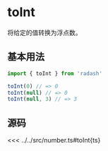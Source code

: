 # toInt

将给定的值转换为浮点数。

## 基本用法

```ts
import { toInt } from 'radash'

toInt(0) // => 0
toInt(null) // => 0
toInt(null, 3) // => 3
```

## 源码

<<< ../../src/number.ts#toInt{ts}
